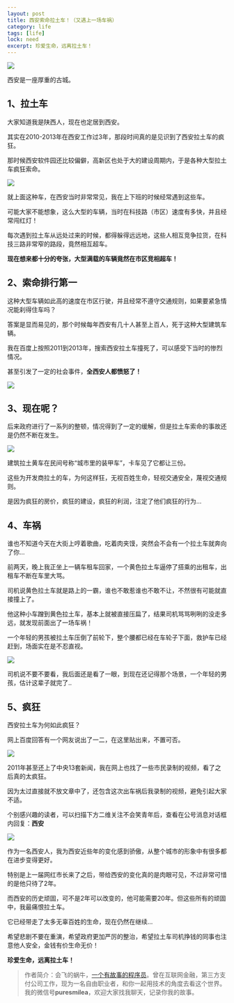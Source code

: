 ```yaml
---
layout: post
title: 西安索命拉土车！（又遇上一场车祸）
category: life
tags: [life]
lock: need
excerpt: 珍爱生命，远离拉土车！
---
```


![](http://favorites.ren/assets/images/2020/it/latu/latu01.jpg) 

西安是一座厚重的古城。

## 1、拉土车

大家知道我是陕西人，现在也定居到西安。

其实在2010-2013年在西安工作过3年，那段时间真的是见识到了西安拉土车的疯狂。

那时候西安软件园还比较偏僻，高新区也处于大的建设周期内，于是各种大型拉土车疯狂索命。

![](http://favorites.ren/assets/images/2020/it/latu/latu02.jpg) 

就上面这种车，在西安当时非常常见，我在上下班的时候经常遇到这些车。

可能大家不能想象，这么大型的车辆，当时在科技路（市区）速度有多快，并且经常闯红灯！

每次遇到拉土车从远处过来的时候，都得躲得远远地，这些人相互竞争拉货，在科技三路非常窄的路段，竟然相互超车。

**现在想来都十分的夸张，大型满载的车辆竟然在市区竞相超车！**

## 2、索命排行第一

这种大型车辆如此高的速度在市区行驶，并且经常不遵守交通规则，如果要紧急情况能刹得住车吗？

答案是显而易见的，那个时候每年西安有几十人甚至上百人，死于这种大型建筑车辆。

我在百度上按照2011到2013年，搜索西安拉土车撞死了，可以感受下当时的惨烈情况。

甚至引发了一定的社会事件，**全西安人都愤怒了！**

![](http://favorites.ren/assets/images/2020/it/latu/latu03.jpg) 

## 3、现在呢？

后来政府进行了一系列的整顿，情况得到了一定的缓解，但是拉土车索命的事故还是仍然不断在发生。

![](http://favorites.ren/assets/images/2020/it/latu/latu04.jpg) 

建筑拉土黄车在民间号称“城市里的装甲车”，卡车见了它都让三份。

这些为开发商拉土的车，为何这样狂，无视百姓生命，轻视交通安全，蔑视交通规则。

是因为疯狂的房价，疯狂的建设，疯狂的利润，注定了他们疯狂的行为...

## 4、车祸

谁也不知道今天在大街上哼着歌曲，吃着肉夹馍，突然会不会有一个拉土车就奔向了你...

前两天，晚上我正坐上一辆车租车回家，一个黄色拉土车逼停了搭乘的出租车，出租车不断在车里大骂。

司机说黄色拉土车就是路上的一霸，谁也不敢惹谁也不敢不让，不然很有可能就直接撞上了。

他这种小车蹭到黄色拉土车，基本上就被直接压扁了，结果司机骂骂咧咧的没走多远，就发现前面出了一场车祸！

一个年轻的男孩被拉土车压倒了前轮下，整个腰都已经在车轮子下面，救护车已经赶到，场面实在是不忍直视。

![](http://favorites.ren/assets/images/2020/it/latu/latu05.jpg) 

司机说不要不要看，我后面还是看了一眼，到现在还记得那个场景，一个年轻的男孩，估计这辈子就完了..

## 5、疯狂

西安拉土车为何如此疯狂？

网上百度回答有一个网友说出了一二，在这里贴出来，不置可否。

![](http://favorites.ren/assets/images/2020/it/latu/latu06.jpg) 

2011年甚至还上了中央13套新闻，我在网上也找了一些市民录制的视频，看了之后真的太疯狂。

因为太过直接就不放文章中了，还包含这次出车祸后我录制的视频，避免引起大家不适。

个别感兴趣的读者，可以扫描下方二维关注不会笑青年后，查看在公号消息对话框内回复：**西安**

![](http://favorites.ren/assets/images/2020/it/latu/latu07.jpg) 

作为一名西安人，我为西安近些年的变化感到骄傲，从整个城市的形象中有很多都在进步变得更好。

特别是上一届网红市长来了之后，带给西安的变化真的是肉眼可见，不过非常可惜的是他只待了2年。

而西安的历史顽固，可不是2年可以改变的，他可能需要20年。但这些所有的顽固中，我最痛恨拉土车。

它已经带走了太多无辜百姓的生命，现在仍然在继续...

希望悲剧不要在重演，希望政府更加严厉的整治，希望拉土车司机挣钱的同事也注意他人安全，金钱有价生命无价！

**珍爱生命，远离拉土车！**

>作者简介：会飞的蜗牛，[一个有故事的程序员](http://www.ityouknow.com/life/2020/03/25/fengkou-10year.html)。曾在互联网金融，第三方支付公司工作，现为一名自由职业者，和你一起用技术的角度去看这个世界。我的微信号**puresmilea**，欢迎大家找我聊天，记录你我的故事。









